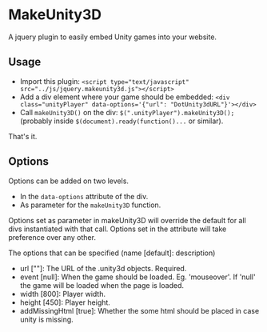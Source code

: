 # MakeUnity3D

A jquery plugin to easily embed Unity games into your website.

## Usage

* Import this plugin: `<script type="text/javascript" src="../js/jquery.makeunity3d.js"></script>
`
* Add a div element where your game should be embedded: `<div class="unityPlayer" data-options='{"url": "DotUnity3dURL"}'></div>`
* Call `makeUnity3D()` on the div: `$(".unityPlayer").makeUnity3D();` (probably inside `$(document).ready(function()...` or similar).

That's it.

## Options

Options can be added on two levels.

* In the `data-options` attribute of the div.
* As parameter for the `makeUnity3D` function.

Options set as parameter in makeUnity3D will override the default for all divs instantiated with that call. Options set in the attribute will take preference over any other.

The options that can be specified (name [default]: description)

* url [""]: The URL of the .unity3d objects. Required.
* event [null]: When the game should be loaded. Eg. 'mouseover'. If 'null' the game will be loaded when the page is loaded.
* width [800]: Player width.
* height [450]: Player height.
* addMissingHtml [true]: Whether the some html should be placed in case unity is missing.
